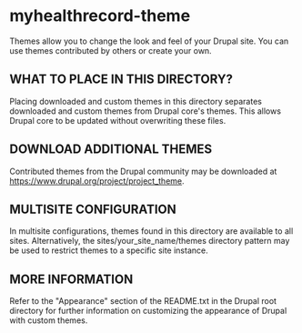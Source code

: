 # myhealthrecord-theme

Themes allow you to change the look and feel of your Drupal site. You can use
themes contributed by others or create your own.

WHAT TO PLACE IN THIS DIRECTORY?
--------------------------------

Placing downloaded and custom themes in this directory separates downloaded and
custom themes from Drupal core's themes. This allows Drupal core to be updated
without overwriting these files.

DOWNLOAD ADDITIONAL THEMES
--------------------------

Contributed themes from the Drupal community may be downloaded at
https://www.drupal.org/project/project_theme.

MULTISITE CONFIGURATION
-----------------------

In multisite configurations, themes found in this directory are available to
all sites. Alternatively, the sites/your_site_name/themes directory pattern
may be used to restrict themes to a specific site instance.

MORE INFORMATION
-----------------

Refer to the "Appearance" section of the README.txt in the Drupal root directory
for further information on customizing the appearance of Drupal with custom
themes.

